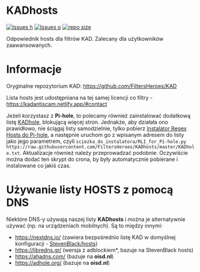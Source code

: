 # KADhosts

[![Issues h](https://isitmaintained.com/badge/resolution/FiltersHeroes/KADhosts.svg)](https://github.com/FiltersHeroes/KADhosts/issues)
[![Issues o](https://img.shields.io/github/issues/FiltersHeroes/KADhosts.svg?colorB=23b69a)](https://github.com/FiltersHeroes/KADhosts/issues)
[![repo size](https://img.shields.io/github/repo-size/FiltersHeroes/KADhosts.svg?colorB=23b69a)](https://github.com/FiltersHeroes/KADhosts)


Odpowiednik hosts dla filtrów KAD.
Zalecany dla użytkowników zaawansowanych.

# Informacje

Oryginalne repozytorium KAD: https://github.com/FiltersHeroes/KAD

Lista hosts jest udostępniana na tej samej licencji co filtry - https://kadantiscam.netlify.app/#contact

Jeżeli korzystasz z **Pi-hole**, to polecamy również zainstalować dodatkową listę [KADhole](https://raw.githubusercontent.com/FiltersHeroes/KADhosts/master/KADhole.txt), blokującą więcej stron. Jednakże, aby działała ono prawidłowo, nie ściągaj listy samodzielnie, tylko pobierz [Instalator Regex Hosts do Pi-hole](https://raw.githubusercontent.com/FiltersHeroes/ScriptsPlayground/master/scripts/RLI_for_Pi-hole.py), a następnie uruchom go z wpisanym adresem do listy jako jego parametrem, czyli `sciezka_do_instalatora/RLI_for_Pi-hole.py https://raw.githubusercontent.com/FiltersHeroes/KADhosts/master/KADhole.txt`. Aktualizacje również należy przeprowadzać podobnie. Oczywiście można dodać ten skrypt do crona, by były automatycznie pobierane i instalowane co jakiś czas.

# Używanie listy HOSTS z pomocą DNS

Niektóre DNS-y używają naszej listy **KADhosts** i można je alternatywnie używać (np. na urządzeniach mobilnych). Są to między innymi:

* https://nextdns.io/ (zawiera bezpośrednio listę KAD w domyślnej konfiguracji - [StevenBlack/hosts](https://github.com/StevenBlack/hosts))<!-- * https://dnscrypt.pl/ (wersja `dnscrypt.pl-armada`) -->
* https://libredns.gr/ (wersja z adblockiem*, bazuje na StevenBlack hosts)
* https://ahadns.com/ (bazuje na **oisd.nl**)
* https://adhole.org/ (bazuje na **oisd.nl**)
